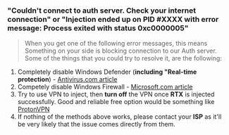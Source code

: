 ### "Couldn't connect to auth server. Check your internet connection" or "Injection ended up on PID #XXXX with error message: Process exited with status 0xc0000005"

> When you get one of the following error messages, this means
> Something on your side is blocking connection to our Auth server. 
> Some of the things that you could try to resolve it, are the following:

 1. Completely disable Windows Defender (**including "Real-time protection**) - [Antivirus.com article](https://antivirus.com/2021/09/20/how-to-disable-windows-defender/)
 2. Competely disable Windows Firewall - [Microsoft.com article](https://support.microsoft.com/en-us/windows/turn-microsoft-defender-firewall-on-or-off-ec0844f7-aebd-0583-67fe-601ecf5d774f)
 3. Try to use VPN to inject, then **turn off** the VPN once **RTX** is injected successfully. Good and reliable free option would be something like [ProtonVPN](https://protonvpn.com/)
 4. If nothing of the methods above works, please contact your **ISP** as it'll be very likely that the issue comes directly from them.